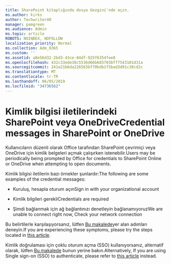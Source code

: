 ```yaml
---
title: SharePoint kitaplığında dosya Gezgini'nde açın.
ms.author: kirks
author: Techwriter40
manager: pamgreen
ms.audience: Admin
ms.topic: article
ROBOTS: NOINDEX, NOFOLLOW
localization_priority: Normal
ms.collection: Adm_O365
ms.custom: ''
ms.assetid: a8e56d32-2bd3-43ce-84df-925f6354fee0
ms.openlocfilehash: 432c33ede38c5536d66b685703bff7543101d31a
ms.sourcegitcommit: 241e21b6da226563bf70bdb1f5bad3d91c38cd2c
ms.translationtype: MT
ms.contentlocale: tr-TR
ms.lasthandoff: 06/05/2019
ms.locfileid: "34736562"
---
```

# <a name="credential-messages-in-sharepoint-or-onedrive"></a><span data-ttu-id="1883a-102">Kimlik bilgisi iletilerindeki SharePoint veya OneDrive</span><span class="sxs-lookup"><span data-stu-id="1883a-102">Credential messages in SharePoint or OneDrive</span></span>

<span data-ttu-id="1883a-103">Kullanıcıların düzenli olarak Office tarafından SharePoint çevrimiçi veya OneDrive için kimlik belgeleri açmak çalışırken istenebilir.</span><span class="sxs-lookup"><span data-stu-id="1883a-103">Users may be periodically being prompted by Office for credentials to SharePoint Online or OneDrive when attempting to open documents.</span></span>

<span data-ttu-id="1883a-104">Kimlik bilgisi iletilerin bazı örnekler şunlardır:</span><span class="sxs-lookup"><span data-stu-id="1883a-104">The following are some examples of the credential messages:</span></span>

- <span data-ttu-id="1883a-105">Kuruluş, hesapla oturum açın</span><span class="sxs-lookup"><span data-stu-id="1883a-105">Sign in with your organizational account</span></span>

- <span data-ttu-id="1883a-106">Kimlik bilgileri gerekli</span><span class="sxs-lookup"><span data-stu-id="1883a-106">Credentials are required</span></span>

- <span data-ttu-id="1883a-107">Şimdi bağlanmak için ağ bağlantınızı denetleyin bağlanamıyoruz</span><span class="sxs-lookup"><span data-stu-id="1883a-107">We are unable to connect right now, Check your network connection</span></span>

<span data-ttu-id="1883a-108">Bu belirtilerle karşılaşıyorsanız, lütfen [Bu makalede](https://support.microsoft.com/en-us/help/2913639/office-applications-periodically-prompt-for-credentials-to-sharepoint)yer alan adımları deneyin.</span><span class="sxs-lookup"><span data-stu-id="1883a-108">If you are experiencing these symptoms, please try the steps located in [this article](https://support.microsoft.com/en-us/help/2913639/office-applications-periodically-prompt-for-credentials-to-sharepoint).</span></span>

<span data-ttu-id="1883a-109">Kimlik doğrulaması için çoklu oturum açma (SSO) kullanıyorsanız, alternatif olarak, lütfen [Bu makalede](https://support.microsoft.com/en-us/help/4025962/cant-sign-in-after-update-to-office-2016-build-16-0-7967-on-windows-10) bunun yerine bakın.</span><span class="sxs-lookup"><span data-stu-id="1883a-109">Alternatively, If you are using Single sign-on (SSO) to authenticate, please refer to [this article](https://support.microsoft.com/en-us/help/4025962/cant-sign-in-after-update-to-office-2016-build-16-0-7967-on-windows-10) instead.</span></span>


